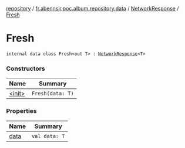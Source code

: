 [repository](../../../index.md) / [fr.abennsir.poc.album.repository.data](../../index.md) / [NetworkResponse](../index.md) / [Fresh](./index.md)

# Fresh

`internal data class Fresh<out T> : `[`NetworkResponse`](../index.md)`<T>`

### Constructors

| Name | Summary |
|---|---|
| [&lt;init&gt;](-init-.md) | `Fresh(data: T)` |

### Properties

| Name | Summary |
|---|---|
| [data](data.md) | `val data: T` |
